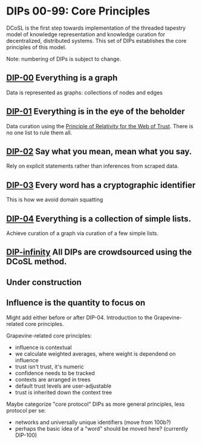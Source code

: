 # DIPs 00-99: Core Principles

DCoSL is the first step towards implementation of the threaded tapestry model of knowledge representation and knowledge curation for decentralized, distributed systems. This set of DIPs establishes the core principles of this model.

Note: numbering of DIPs is subject to change.

## [DIP-00](00.md) Everything is a graph

Data is represented as graphs: collections of nodes and edges

## [DIP-01](01.md) Everything is in the eye of the beholder

Data curation using the [Principle of Relativity for the Web of Trust](https://github.com/WebOfTrustInfo/rwot1-sf/blob/master/Principle-of-Relativity-for-WoT.md). There is no one list to rule them all.

## [DIP-02](02.md) Say what you mean, mean what you say.

Rely on explicit statements rather than inferences from scraped data.

## [DIP-03](03.md) Every word has a cryptographic identifier

This is how we avoid domain squatting

## [DIP-04](04.md) Everything is a collection of simple lists.

Achieve curation of a graph via curation of a few simple lists.

## [DIP-infinity](infinity.md) All DIPs are crowdsourced using the DCoSL method.

## Under construction

## Influence is the quantity to focus on

Might add either before or after DIP-04. Introduction to the Grapevine-related core principles.

Grapevine-related core principles:
- influence is contextual
- we calculate weighted averages, where weight is dependend on influence
- trust isn't trust, it's numeric
- confidence needs to be tracked 
- contexts are arranged in trees 
- default trust levels are user-adjustable
- trust is inherited down the context tree

Maybe categorize "core protocol" DIPs as more general principles, less protocol per se:
- networks and universally unique identifiers (move from 100b?)
- perhaps the basic idea of a "word" should be moved here? (currently DIP-100)


